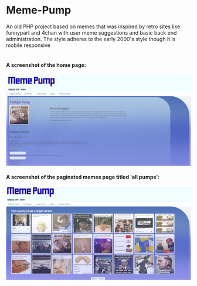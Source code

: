 # Meme-Pump
An old PHP project based on memes that was inspired by retro sites like funnypart and 
4chan with user meme suggestions and basic back end administration. The style adheres to the early 2000's style though it is mobile responsive
<br><br>
#### A screenshot of the home page:
![alt text](public_html/screenshot/homescreen.jpg?raw=true "Screenshot")
<br>
#### A screenshot of the paginated memes page titled 'all pumps':
![alt text](public_html/screenshot/screen.jpg?raw=true "Screenshot")
